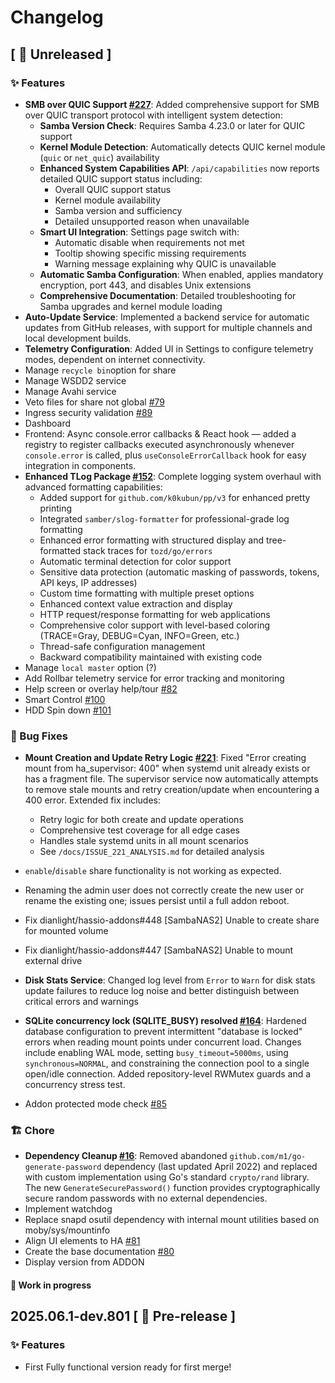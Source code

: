 <!-- DOCTOC SKIP -->

# Changelog

## [ 🚧 Unreleased ]

### ✨ Features

- **SMB over QUIC Support [#227](https://github.com/dianlight/srat/issues/227)**: Added comprehensive support for SMB over QUIC transport protocol with intelligent system detection:
  - **Samba Version Check**: Requires Samba 4.23.0 or later for QUIC support
  - **Kernel Module Detection**: Automatically detects QUIC kernel module (`quic` or `net_quic`) availability
  - **Enhanced System Capabilities API**: `/api/capabilities` now reports detailed QUIC support status including:
    - Overall QUIC support status
    - Kernel module availability
    - Samba version and sufficiency
    - Detailed unsupported reason when unavailable
  - **Smart UI Integration**: Settings page switch with:
    - Automatic disable when requirements not met
    - Tooltip showing specific missing requirements
    - Warning message explaining why QUIC is unavailable
  - **Automatic Samba Configuration**: When enabled, applies mandatory encryption, port 443, and disables Unix extensions
  - **Comprehensive Documentation**: Detailed troubleshooting for Samba upgrades and kernel module loading
- **Auto-Update Service**: Implemented a backend service for automatic updates from GitHub releases, with support for multiple channels and local development builds.
- **Telemetry Configuration**: Added UI in Settings to configure telemetry modes, dependent on internet connectivity.
- Manage `recycle bin`option for share
- Manage WSDD2 service
- Manage Avahi service
- Veto files for share not global [#79](https://github.com/dianlight/srat/issues/79)
- Ingress security validation [#89](https://github.com/dianlight/srat/issues/89)
- Dashboard
- Frontend: Async console.error callbacks & React hook — added a registry to register callbacks executed asynchronously whenever `console.error` is called, plus `useConsoleErrorCallback` hook for easy integration in components.
- **Enhanced TLog Package [#152](https://github.com/dianlight/srat/issues/152)**: Complete logging system overhaul with advanced formatting capabilities:
  - Added support for `github.com/k0kubun/pp/v3` for enhanced pretty printing
  - Integrated `samber/slog-formatter` for professional-grade log formatting
  - Enhanced error formatting with structured display and tree-formatted stack traces for `tozd/go/errors`
  - Automatic terminal detection for color support
  - Sensitive data protection (automatic masking of passwords, tokens, API keys, IP addresses)
  - Custom time formatting with multiple preset options
  - Enhanced context value extraction and display
  - HTTP request/response formatting for web applications
  - Comprehensive color support with level-based coloring (TRACE=Gray, DEBUG=Cyan, INFO=Green, etc.)
  - Thread-safe configuration management
  - Backward compatibility maintained with existing code
- Manage `local master` option (?)
- Add Rollbar telemetry service for error tracking and monitoring
- Help screen or overlay help/tour [#82](https://github.com/dianlight/srat/issues/82)
- Smart Control [#100](https://github.com/dianlight/srat/issues/100)
- HDD Spin down [#101](https://github.com/dianlight/srat/issues/101)

### 🐛 Bug Fixes

- **Mount Creation and Update Retry Logic [#221](https://github.com/dianlight/srat/issues/221)**: Fixed "Error creating mount from ha_supervisor: 400" when systemd unit already exists or has a fragment file. The supervisor service now automatically attempts to remove stale mounts and retry creation/update when encountering a 400 error. Extended fix includes:
  - Retry logic for both create and update operations
  - Comprehensive test coverage for all edge cases
  - Handles stale systemd units in all mount scenarios
  - See `/docs/ISSUE_221_ANALYSIS.md` for detailed analysis

- `enable`/`disable` share functionality is not working as expected.
- Renaming the admin user does not correctly create the new user or rename the existing one; issues persist until a full addon reboot.
- Fix dianlight/hassio-addons#448 [SambaNAS2] Unable to create share for mounted volume
- Fix dianlight/hassio-addons#447 [SambaNAS2] Unable to mount external drive
- **Disk Stats Service**: Changed log level from `Error` to `Warn` for disk stats update failures to reduce log noise and better distinguish between critical errors and warnings
- **SQLite concurrency lock (SQLITE_BUSY) resolved [#164](https://github.com/dianlight/srat/issues/164)**: Hardened database configuration to prevent intermittent "database is locked" errors when reading mount points under concurrent load. Changes include enabling WAL mode, setting `busy_timeout=5000ms`, using `synchronous=NORMAL`, and constraining the connection pool to a single open/idle connection. Added repository-level RWMutex guards and a concurrency stress test.
- Addon protected mode check [#85](https://github.com/dianlight/srat/issues/85)

### 🏗 Chore

- **Dependency Cleanup [#16](https://github.com/dianlight/srat/issues/16)**: Removed abandoned `github.com/m1/go-generate-password` dependency (last updated April 2022) and replaced with custom implementation using Go's standard `crypto/rand` library. The new `GenerateSecurePassword()` function provides cryptographically secure random passwords with no external dependencies.
- Implement watchdog
- Replace snapd osutil dependency with internal mount utilities based on moby/sys/mountinfo <!-- cspell:disable-line -->
- Align UI elements to HA [#81](https://github.com/dianlight/srat/issues/81)
- Create the base documentation [#80](https://github.com/dianlight/srat/issues/80)
- Display version from ADDON

#### **🚧 Work in progress**

## 2025.06.1-dev.801 [ 🧪 Pre-release ]

### ✨ Features

- First Fully functional version ready for first merge!
